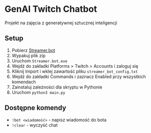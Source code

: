 # GenAI Twitch Chatbot

Projekt na zajęcia z generatywnej sztucznej inteligencji

## Setup

1. Pobierz [Streamer.bot](https://streamer.bot/)
2. Wypakuj plik zip
3. Uruchom `Streamer.bot.exe`
4. Wejdź do zakładki Platforms > Twitch > Accounts i zaloguj się
5. Kliknij Import i wklej zawartość pliku `streamer_bot_config.txt`
6. Wejdź do zakładki Commands i zaznacz Enabled przy wszystkich komendach
7. Zainstaluj zależności dla skryptu w Pythonie
8. Uruchom `python3 main.py`

## Dostępne komendy

* `!bot <wiadomość>` - napisz wiadomość do bota
* `!clear` - wyczyść chat